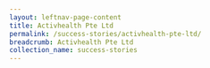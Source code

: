 ```yaml
---
layout: leftnav-page-content
title: Activhealth Pte Ltd
permalink: /success-stories/activhealth-pte-ltd/
breadcrumb: Activhealth Pte Ltd
collection_name: success-stories
---
```

